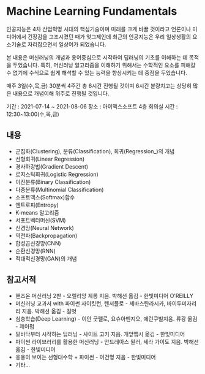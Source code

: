 # Machine Learning Fundamentals

인공지능은 4차 산업혁명 시대의 핵심기술이며 미래를 크게 바꿀 것이라고 언론이나 미디어에서 긴장감을 고조시켰던 때가 엊그제인데 
최근의 인공지능은 우리 일상생활의 요소기술로 자리잡으면서 일상어가 되었습니다.

본 내용은 머신러닝의 개념과 용어중심으로 시작하여 딥러닝의 기초를 이해하는 데 목적을 두었습니다. 
특히, 머신러닝 알고리즘을 이해하기 위해서는 수학적인 요소를 피해갈 수 없기에 수식으로 쉽게 해석할 수 있는 능력을 향상시키는 데 중점을 두었습니다.

매주 3일(수,목,금) 30분씩 4주간 총 6시간 진행될 것이며 6시간 분량치고는 상당히 많은 내용으로 개념이해 위주로 진행될 것입니다.

기간 : 2021-07-14 ~ 2021-08-06
장소 : 아이맥스소프트 4층 회의실
시간 : 12:30~13:00(수,목,금)

## 내용

* 군집화(Clustering), 분류(Classification), 회귀(Regression_)의 개념
* 선형회귀(Linear Regression)
* 경사하강법(Gradient Descent)
* 로지스틱회귀(Logistic Regression)
* 이진분류(Binary Classification)
* 다중분류(Multinomial Classification)
* 소프트맥스(Softmax)함수
* 엔트로피(Entropy)
* K-means 알고리즘
* 서포트벡터머신(SVM)
* 신경망(Neural Network)
* 역전파(Backpropagation)
* 합성곱신경망(CNN)
* 순환신경망(RNN)
* 적대적신경망(GAN)의 개념

## 참고서적
* 핸즈온 머신러닝 2판 - 오렐리앙 제롱 지음. 박해선 옮김 - 한빛미디어 O'REILLY
* 머신러닝 교과서 with 파이썬 사이킷런, 텐서플로 - 세바스탄라시카, 바이두미자리리 지음. 박해선 옮김 - 길벗
* 심층학습(Deep Learning) - 이안 굿펠로, 요슈아벤지오, 에런쿠빌지음.  류광 옮김 - 제이펍
* 밑바닥부터 시작하는 딥러닝 - 사이트 고키 지음. 개앞맵시 옮김 - 한빛미디어
* 파이썬 라이브러리를 활용한 머신러닝 - 안드레아스 뮐러, 세라 가이도 지음. 박해선 옮김 - 한빛미디어
* 응용이 보이는 선형대수학 + 파이썬 - 이건명 지음 - 한빛미디어
* 기타...
